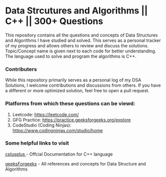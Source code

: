 # Data Strcutures and Algorithms || C++ || 300+ Questions

This repository contains all the questions and concepts of Data Structures and Algorithms I have studied and solved. This serves as a personal tracker of my progress and allows others to review and discuss the solutions. Topic/Concept name is given next to each code for better understanding.
The language used to solve and program the algorithms is C++.

### Contributers
While this repository primarily serves as a personal log of my DSA Solutions, I welcome contributions and discussions from others. If you have a different or more optimized solution, feel free to open a pull request.

### Platforms from which these questions can be viewd: 
1. Leetcode: https://leetcode.com/
2. GFG Practice: https://practice.geeksforgeeks.org/explore
3. CodeStudio (Coding Ninjas): https://www.codingninjas.com/studio/home

### Some helpful links to visit

[cplusplus ](https://cplusplus.com/)-  Offcial Documentation for C++ language

[geeksForgeeks](https://www.geeksforgeeks.org/data-structures/) - All references and concepts for Data Structure and Algorithms



